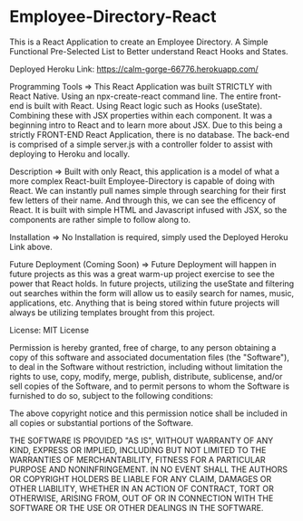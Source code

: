 # Employee-Directory-React
This is a React Application to create an Employee Directory. A Simple Functional Pre-Selected List to Better understand React Hooks and States. 

Deployed Heroku Link: https://calm-gorge-66776.herokuapp.com/

Programming Tools => This React Application was built STRICTLY with React Native. Using an npx-create-react command line. The entire front-end is built with React. Using React logic such as Hooks (useState). Combining these with JSX properties within each component. It was a beginning intro to React and to learn more about JSX. Due to this being a strictly FRONT-END React Application, there is no database. The back-end is comprised of a simple server.js with a controller folder to assist with deploying to Heroku and locally.

Description => Built with only React, this application is a model of what a more complex React-built Employee-Directory is capable of doing with React. We can instantly pull names simple through searching for their first few letters of their name. And through this, we can see the efficency of React. It is built with simple HTML and Javascript infused with JSX, so the components are rather simple to follow along to. 

Installation => No Installation is required, simply used the Deployed Heroku Link above.

Future Deployment (Coming Soon) => Future Deployment will happen in future projects as this was a great warm-up project exercise to see the power that React holds. In future projects, utilizing the useState and filtering out searches within the form <tag> will allow us to easily search for names, music, applications, etc. Anything that is being stored within future projects will always be utilizing templates brought from this project. 

License: MIT License

Permission is hereby granted, free of charge, to any person obtaining a copy of this software and associated documentation files (the "Software"), to deal in the Software without restriction, including without limitation the rights to use, copy, modify, merge, publish, distribute, sublicense, and/or sell copies of the Software, and to permit persons to whom the Software is furnished to do so, subject to the following conditions:

The above copyright notice and this permission notice shall be included in all copies or substantial portions of the Software.

THE SOFTWARE IS PROVIDED "AS IS", WITHOUT WARRANTY OF ANY KIND, EXPRESS OR IMPLIED, INCLUDING BUT NOT LIMITED TO THE WARRANTIES OF MERCHANTABILITY, FITNESS FOR A PARTICULAR PURPOSE AND NONINFRINGEMENT. IN NO EVENT SHALL THE AUTHORS OR COPYRIGHT HOLDERS BE LIABLE FOR ANY CLAIM, DAMAGES OR OTHER LIABILITY, WHETHER IN AN ACTION OF CONTRACT, TORT OR OTHERWISE, ARISING FROM, OUT OF OR IN CONNECTION WITH THE SOFTWARE OR THE USE OR OTHER DEALINGS IN THE SOFTWARE.
